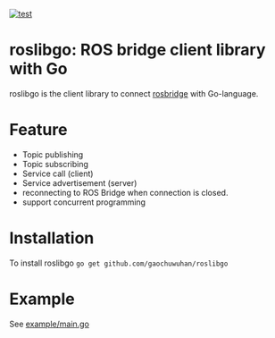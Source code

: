 [![test](https://github.com/gaochuwuhan/roslibgo/actions/workflows/test.yaml/badge.svg)](https://github.com/gaochuwuhan/roslibgo/actions/workflows/test.yaml)

# roslibgo: ROS bridge client library with Go
roslibgo is the client library to connect [rosbridge](http://wiki.ros.org/rosbridge_suite) with Go-language.

# Feature
- Topic publishing
- Topic subscribing
- Service call (client)
- Service advertisement (server)
- reconnecting to ROS Bridge when connection is closed.
- support concurrent programming

# Installation
To install roslibgo
`go get github.com/gaochuwuhan/roslibgo`

# Example
See [example/main.go](example/main.go)
